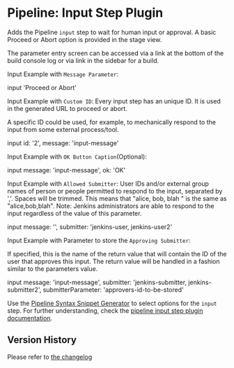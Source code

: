 # Pipeline: Input Step Plugin

Adds the Pipeline `input` step to wait for human input or approval. 
A basic Proceed or Abort option is provided in the stage view. 

The parameter entry screen can be accessed via a link at the bottom of the build console log or via link in the sidebar for a build.

Input Example with `Message Parameter`:

  input 'Proceed or Abort'


Input Example with `Custom ID`:
Every input step has an unique ID. It is used in the generated URL to proceed or abort.

A specific ID could be used, for example, to mechanically respond to the input from some external process/tool.

   input id: '2', message: 'input-message'


Input Example with `OK Button Caption`(Optional):

   input message: 'input-message', ok: 'OK'

Input Example with `Allowed Submitter`:
User IDs and/or external group names of person or people permitted to respond to the input, separated by ','. Spaces will be trimmed. This means that "alice, bob, blah " is the same as "alice,bob,blah".
Note: Jenkins administrators are able to respond to the input regardless of the value of this parameter.

   input message: '', submitter: 'jenkins-user, jenkins-user2'

Input Example with Parameter to store the `Approving Submitter`:

If specified, this is the name of the return value that will contain the ID of the user that approves this input. The return value will be handled in a fashion similar to the parameters value.

   input message: 'input-message', submitter: 'jenkins-submitter, jenkins-submitter2', submitterParameter: 'approvers-id-to-be-stored'


Use the  [Pipeline Syntax Snippet Generator](https://www.jenkins.io/redirect/pipeline-snippet-generator) to select options for the `input` step.
For further understanding, check the [pipeline input step plugin documentation](https://www.jenkins.io/doc/pipeline/steps/pipeline-input-step/).



## Version History
Please refer to [the changelog](CHANGELOG.md)
